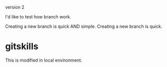 version 2

I'd like to test how branch work.

Creating a new branch is quick AND simple.
Creating a new branch is quick.

# gitskills

This is modified in local environment.
